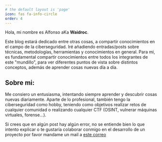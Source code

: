 ```yaml
---
# the default layout is 'page'
icon: fas fa-info-circle
order: 4
---
```


Hola, mi nombre es Alfonso aKa **Waidroc**.<br> 

Este blog estará dedicado entre otras cosas, a compartir conocimientos en el campo de la ciberseguridad. Iré añadiendo entradas/posts sobre técnicas, metodologías, herramientas y conocimientos en general. Para mi, es fundamental compartir conocimientos entre todos los integrantes de este "mundillo", para ver diferentes puntos de vista sobre distintos conceptos, además de aprender cosas nuevas día a día.

## Sobre mi:

Me consiero un entusiasma, intentando siempre aprender y descubrir cosas nuevas diariamente. Aparte de lo profesional, también tengo la ciberseguridad como hobby, teniendo como objetivos realizar retos de cualquier comunidad o realizando cualquier CTF (OSINT, vulnerar máquinas virtuales, forense...).


Si crees que en algún post hay algún error, no se entiende bien lo que intento explicar o te gustaría colaborar conmigo en el desarrollo de un proyecto por favor mandame un mail a [este correo](mailto:waidroc@protonmail.com)
